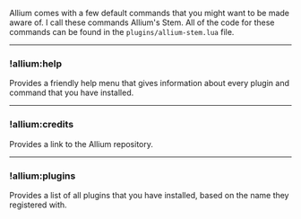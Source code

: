 Allium comes with a few default commands that you might want to be made aware of. I call these commands Allium's Stem. All of the code for these commands can be found in the `plugins/allium-stem.lua` file. 
***
### !allium:help
Provides a friendly help menu that gives information about every plugin and command that you have installed.
***
### !allium:credits
Provides a link to the Allium repository.
***
### !allium:plugins
Provides a list of all plugins that you have installed, based on the name they registered with.